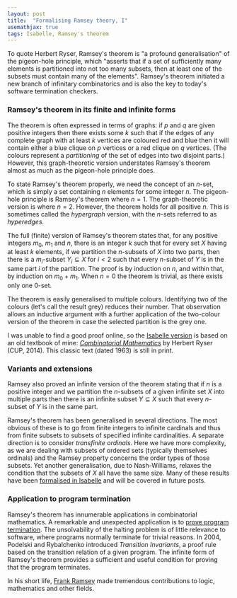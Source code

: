 ```yaml
---
layout: post
title:  "Formalising Ramsey theory, I"
usemathjax: true 
tags: Isabelle, Ramsey's theorem
---
```


To quote Herbert Ryser, Ramsey's theorem is "a profound generalisation" of the pigeon-hole principle, which "asserts that if a set of sufficiently many elements is partitioned into not too many subsets, then at least one of the subsets must contain many of the elements". 
Ramsey's theorem initiated a new branch of infinitary combinatorics and is also the key to today's software termination checkers. 

### Ramsey's theorem in its finite and infinite forms

The theorem is often expressed in terms of graphs: if $p$ and $q$ are given positive integers then there exists some $k$ such that if the edges of any complete graph with at least $k$ vertices are coloured red and blue then it will contain either a blue clique on $p$ vertices or a red clique on $q$ vertices. 
(The colours represent a *partitioning* of the set of edges into two disjoint parts.)
However, this graph-theoretic version understates Ramsey's theorem almost as much as the pigeon-hole principle does.

To state Ramsey's theorem properly, we need the concept of an $n$-set, which is simply a set containing $n$ elements for some integer $n$.
The pigeon-hole principle is Ramsey's theorem where $n=1$.
The graph-theoretic version is where $n=2$.
However, the theorem holds for all positive $n$. 
This is sometimes called the *hypergraph* version, with the $n$-sets referred to as *hyperedges*.

The full (finite) version of Ramsey's theorem states that, for any positive integers $m_0$, $m_1$ and $n$, there is an integer $k$ such that for every set $X$ having at least $k$ elements, if we partition the $n$-subsets of $X$ into two parts, then there is a $m_i$-subset $Y_i\subseteq X$ for $i<2$ such that every $n$-subset of $Y$ is in the same part $i$ of the partition. The proof is by induction on $n$, and within that, by induction on $m_0+m_1$.
When $n=0$ the theorem is trivial, as there exists only one 0-set.

The theorem is easily generalised to multiple colours.
Identifying two of the colours (let's call the result grey) reduces their number.
That observation allows an inductive argument with a further application of the two-colour version of the theorem in case the selected partition is the grey one.

I was unable to find a good proof online, so the [Isabelle version](https://isabelle.in.tum.de/website-Isabelle2021-1/dist/library/HOL/HOL-Library/Ramsey.html) is based on an old textbook of mine: [*Combinatorial Mathematics*](https://doi.org/10.5948/UPO9781614440147) by Herbert Ryser (CUP, 2014).
This classic text (dated 1963) is still in print.

### Variants and extensions

Ramsey also proved an infinite version of the theorem stating that if $n$ is a positive integer and we partition the $n$-subsets of a given infinite set $X$ into multiple parts then there is an infinite subset $Y\subseteq X$ such that every $n$-subset of $Y$ is in the same part. 

Ramsey's theorem has been generalised in several directions. The most obvious of these is to go from finite integers to infinite cardinals and thus from finite subsets to subsets of specified infinite cardinalities. A separate direction is to consider *transfinite ordinals*. Here we have more complexity, as we are dealing with subsets of ordered sets (typically themselves ordinals) and the Ramsey property concerns the order types of those subsets. Yet another generalisation, due to Nash-Williams, relaxes the condition that the subsets of $X$ all have the same size.  Many of these results have been [formalised in Isabelle](https://doi.org/10.1080/10586458.2021.1980464) and will be covered in future posts.

### Application to program termination

Ramsey's theorem has innumerable applications in combinatorial mathematics.
A remarkable and unexpected application is to [prove program termination](https://doi.org/10.1145/1941487.1941509). The unsolvability of the halting problem is of little relevance to software, where programs normally terminate for trivial reasons. In 2004, Podelski and Rybalchenko introduced *Transition Invariants*, a proof rule based on the transition relation of a given program.
The infinite form of Ramsey's theorem provides a sufficient and useful condition for proving that the program terminates.

In his short life, [Frank Ramsey](https://plato.stanford.edu/entries/ramsey/) made tremendous contributions to logic, mathematics and other fields. 
